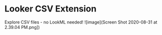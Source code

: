 # Looker CSV Extension

Explore CSV files - no LookML needed!
![image](Screen Shot 2020-08-31 at 2.39.04 PM.png])

